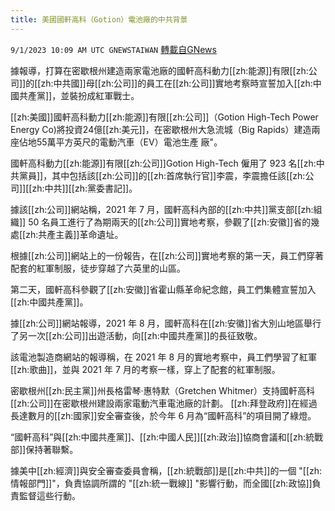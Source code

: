 ```yaml
---
title: 美國國軒高科（Gotion）電池廠的中共背景
---
```

`9/1/2023 10:09 AM UTC GNEWSTAIWAN` [轉載自GNews](https://gnews.org/articles/1630379)



據報導，打算在密歇根州建造兩家電池廠的國軒高科動力[[zh:能源]]有限[[zh:公司]]的[[zh:中共國]]母[[zh:公司]]的員工在[[zh:公司]]實地考察時宣誓加入[[zh:中國共產黨]]，並裝扮成紅軍戰士。  

[[zh:美國]]國軒高科動力[[zh:能源]]有限[[zh:公司]]（Gotion High-Tech Power Energy Co)將投資24億[[zh:美元]]，在密歇根州大急流城（Big Rapids）建造兩座佔地55萬平方英尺的電動汽車（EV）電池生產 廠"。 

  

國軒高科動力[[zh:能源]]有限[[zh:公司]]Gotion High-Tech 僱用了 923 名[[zh:中共黨員]]，其中包括該[[zh:公司]]的[[zh:首席執行官]]李震，李震擔任該[[zh:公司]][[zh:中共]][[zh:黨委書記]]。

  

據該[[zh:公司]]網站稱，2021 年 7 月，國軒高科內部的[[zh:中共]]黨支部[[zh:組織]] 50 名員工進行了為期兩天的[[zh:公司]]實地考察，參觀了[[zh:安徽]]省的幾處[[zh:共產主義]]革命遺址。

  

根據[[zh:公司]]網站上的一份報告，在[[zh:公司]]實地考察的第一天，員工們穿著配套的紅軍制服，徒步穿越了六英里的山區。

  

第二天，國軒高科參觀了[[zh:安徽]]省霍山縣革命紀念館，員工們集體宣誓加入[[zh:中國共產黨]]。

  

據[[zh:公司]]網站報導，2021 年 8 月，國軒高科在[[zh:安徽]]省大別山地區舉行了另一次[[zh:公司]]出遊活動，向[[zh:中國共產黨]]的長征致敬。

  

該電池製造商網站的報導稱，在 2021 年 8 月的實地考察中，員工們學習了紅軍[[zh:歌曲]]，並與 2021 年 7 月的考察一樣，穿上了配套的紅軍制服。

  

密歇根州[[zh:民主黨]]州長格雷琴·惠特默（Gretchen Whitmer）支持國軒高科[[zh:公司]]在密歇根州建設兩家電動汽車電池廠的計劃。 [[zh:拜登政府]]在經過長達數月的[[zh:國家]]安全審查後，於今年 6 月為“國軒高科”的項目開了綠燈。

  

“國軒高科”與[[zh:中國共產黨]]、[[zh:中國人民]][[zh:政治]]協商會議和[[zh:統戰部]]保持著聯繫。

  

據美中[[zh:經濟]]與安全審查委員會稱，[[zh:統戰部]]是[[zh:中共]]的一個 "[[zh:情報部門]]"，負責協調所謂的 "[[zh:統一戰線]] "影響行動，而全國[[zh:政協]]負責監督這些行動。
